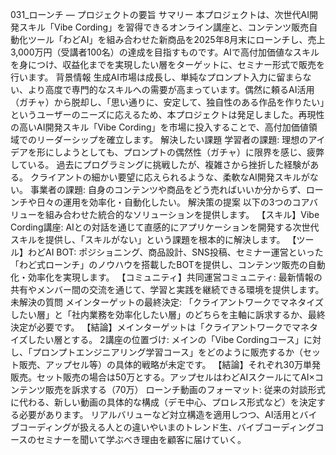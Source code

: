 031_ローンチ — プロジェクトの要旨
サマリー
本プロジェクトは、次世代AI開発スキル「Vibe Cording」を習得できるオンライン講座と、コンテンツ販売自動化ツール「わどAI」を組み合わせた新商品を2025年8月末にローンチし、売上3,000万円（受講者100名）の達成を目指すものです。AIで高付加価値なスキルを身につけ、収益化までを実現したい層をターゲットに、セミナー形式で販売を行います。
背景情報
生成AI市場は成長し、単純なプロンプト入力に留まらない、より高度で専門的なスキルへの需要が高まっています。偶然に頼るAI活用（ガチャ）から脱却し、「思い通りに、安定して、独自性のある作品を作りたい」というユーザーのニーズに応えるため、本プロジェクトは発足しました。再現性の高いAI開発スキル「Vibe Cording」を市場に投入することで、高付加価値領域でのリーダーシップを確立します。
解決したい課題
学習者の課題:
理想のアイデアを形にしようとしても、プロンプトの偶然性（ガチャ）に限界を感じ、疲弊している。
過去にプログラミングに挑戦したが、複雑さから挫折した経験がある。
クライアントの細かい要望に応えられるような、柔軟なAI開発スキルがない。
事業者の課題:
自身のコンテンツや商品をどう売ればいいか分からず、ローンチや日々の運用を効率化・自動化したい。
解決策の提案
以下の3つのコアバリューを組み合わせた統合的なソリューションを提供します。
【スキル】Vibe Cording講座: AIとの対話を通じて直感的にアプリケーションを開発する次世代スキルを提供し、「スキルがない」という課題を根本的に解決します。
【ツール】わどAI BOT: ポジショニング、商品設計、SNS投稿、セミナー運営といった「わど式ローンチ」のノウハウを搭載したBOTを提供し、コンテンツ販売の自動化・効率化を実現します。
【コミュニティ】共同運営コミュニティ: 最新情報の共有やメンバー間の交流を通じて、学習と実践を継続できる環境を提供します。
未解決の質問
メインターゲットの最終決定: 「クライアントワークでマネタイズしたい層」と「社内業務を効率化したい層」のどちらを主軸に訴求するか、最終決定が必要です。
【結論】メインターゲットは「クライアントワークでマネタイズしたい層とする。
2講座の位置づけ: メインの「Vibe Cordingコース」に対し、「プロンプトエンジニアリング学習コース」をどのように販売するか（セット販売、アップセル等）の具体的戦略が未定です。
【結論】それぞれ30万単発販売。セット販売の場合は50万とする。アップセルはわどAIスクールにてAI×コンテンツ販売を訴求する（70万）
ローンチ動画のフォーマット: 従来の対談形式に代わる、新しい動画の具体的な構成（デモ中心、プロレス形式など）を決定する必要があります。
リアルバリューなど対立構造を適用しつつ、AI活用とバイブコーディングが扱える人との違いやいまのトレンド生、バイブコーディングコースのセミナーを聞いて学ぶべき理由を顧客に届けていく。